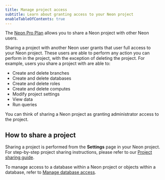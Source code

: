 ```yaml
---
title: Manage project access
subtitle: Learn about granting access to your Neon project
enableTableOfContents: true
---
```


The [Neon Pro Plan](/docs/introduction/pro-plan) allows you to share a Neon project with other Neon users.

Sharing a project with another Neon user grants that user full access to your Neon project. These users are able to perform any action you can perform in the project, with the exception of deleting the project. For example, users you share a project with are able to:

- Create and delete branches
- Create and delete databases
- Create and delete roles
- Create and delete computes
- Modify project settings
- View data
- Run queries

You can think of sharing a Neon project as granting administrator access to the project.

## How to share a project

Sharing a project is performed from the **Settings** page in your Neon project. For step-by-step project sharing instructions, please refer to our [Project sharing guide](/docs/guides/project-sharing-guide).

To manage access to a database within a Neon project or objects within a database, refer to [Manage database access](/docs/manage/database-access).

